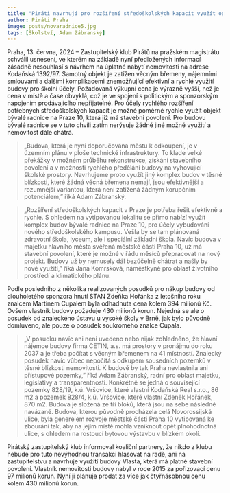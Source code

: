 ```yaml
---
title: "Piráti navrhují pro rozšíření středoškolských kapacit využít opuštěnou bývalou budovu radnice na Praze 10, na místo nákupu předražené budovy zatížené věcným břemenem"
author: Piráti Praha
image: posts/novaradnice5.jpg
tags: [Školství, Adam Zábranský]
---
```

 
Praha, 13. června, 2024 – Zastupitelský klub Pirátů na pražském magistrátu schválil usnesení, ve kterém  na základě nyní předložených informací zásadně nesouhlasí s návrhem na úplatné nabytí nemovitosti na adrese Kodaňská 1392/97. Samotný objekt je zatížen věcným břemeny, nájemními smlouvami a dalšími komplikacemi znemožňující efektivní a rychlé využití budovy pro školní účely. Požadovaná výkupní cena je výrazně vyšší, než je cena v místě a čase obvyklá, což je ve spojení s politickým a sponzorským napojením prodávajícího nepřijatelné. Pro účely rychlého rozšíření potřebných středoškolských kapacit je možné poměrně rychle využít objekt bývalé radnice na Praze 10, která již má stavební povolení. Pro budovu bývalé radnice se v tuto chvíli zatím nerýsuje žádné jiné možné využití a nemovitost dále chátrá.

> „Budova, která je nyní doporučována městu k odkoupení, je v územním plánu v ploše technické infrastruktury. To klade velké překážky v možném průběhu rekonstrukce, získání stavebního povolení a v možnosti rychlého předělání budovy na vyhovující školské prostory. Navrhujeme proto využít jiný komplex budov v těsné blízkosti, které žádná věcná břemena nemají, jsou efektivnější a rozumnější variantou, která není zatížená žádným korupčním potenciálem,” říká Adam Zábranský. 

> „Rozšíření středoškolských kapacit v Praze je potřeba řešit efektivně a rychle. S ohledem na vytipovanou lokalitu se přímo nabízí využít komplex budov bývalé radnice na Praze 10, pro účely vybudování nového středoškolského kampusu. Vešla by se tam plánovaná zdravotní škola, lyceum, ale i speciální základní škola. Navíc budova v majetku hlavního města svěřená městské části Praha 10, už má stavební povolení, které je možné v řádu měsíců přepracovat na nový projekt. Budovy už by nemusely dál bezúčelně chátrat a našly by nové využití,” říká Jana Komrsková, náměstkyně pro oblast životního prostředí a klimatického plánu. 

Podle posledního z několika realizovaných posudků pro nákup budovy od dlouholetého sponzora hnutí STAN Zdeňka Hořánka z letošního roku znalcem Martinem Cupalem byla odhadnuta cena kolem 394 milionů Kč. Ovšem vlastník budovy požaduje 430 milionů korun. Nejedná se ale o posudek od znaleckého ústavu u vysoké školy v Brně, jak bylo původně domluveno, ale pouze o posudek soukromého znalce Cupala. 

> „V posudku navíc ani není uvedeno nebo nijak zohledněno, že hlavní nájemce budovy firma CETIN, a.s. má prostory v pronájmu do roku 2037 a je třeba počítat s věcným břemenem na 41 místností. Znalecký posudek navíc vůbec nepočítá s odkupem sousedních pozemků v těsné blízkosti nemovitosti. K budově by tak Praha nevlastnila ani přístupové pozemky,” říká Adam Zábranský, radní pro oblast majetku, legislativy a transparentnosti. Konkrétně se jedná o související pozemky 828/19, k.ú. Vršovice, které vlastní Kodaňská Real s.r.o., 86 m2 a pozemek 828/4, k.ú. Vršovice, které vlastní Zdeněk Hořánek,  870 m2. Budova je složená ze tří bloků, která jsou na sebe následně navázané. Budova, kterou původně procházela celá Novorossijská ulice, byla generelem rozvoje městské části Praha 10 vytipovaná ke zbourání tak, aby na jejím místě mohla vzniknout opět plnohodnotná ulice, s ohledem na rostoucí bytovou výstavbu v blízkém okolí.

Pirátský zastupitelský klub informoval koaliční partnery, že nikdo z klubu nebude pro tuto nevýhodnou transakci hlasovat na radě, ani na zastupitelstvu a navrhuje využítí budovy Vlasta, která má platné stavební povolení. Vlastník nemovitosti budovy nabyl v roce 2015 za pořizovací cenu 97 milionů korun. Nyní ji plánuje prodat za více jak čtyřnásobnou cenu kolem 430 milionů korun.

